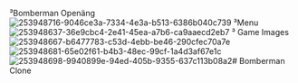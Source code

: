 ³Bomberman Openäng
![253948716-9046ce3a-7334-4e3a-b513-6386b040c739](https://github.com/ErcanKarahan/Bomberman-Clone/assets/59913025/f0627feb-488e-4f67-b689-9fbaa8d5ca1f)
³Menu
![253948637-36e9cbc4-2e41-45ea-a7b6-ca9aaecd2eb7](https://github.com/ErcanKarahan/Bomberman-Clone/assets/59913025/6545f9d5-4d03-46ab-9f17-ea788b8be635)
³ Game Images
![253948667-b6477783-c53d-4ebb-be46-290cfec70a7e](https://github.com/ErcanKarahan/Bomberman-Clone/assets/59913025/92ac89f9-c09c-4085-be0e-159bf3cf32ff)
![253948681-65e02f61-b4b3-48ec-99cf-1a4d3af67e1c](https://github.com/ErcanKarahan/Bomberman-Clone/assets/59913025/14be19d4-1d11-42e9-9e50-23e53cbedf80)
![253948698-9940899e-94ed-405b-9355-637c113b08a2](https://github.com/ErcanKarahan/Bomberman-Clone/assets/59913025/320ec9ed-fa5d-4868-8bc4-246f447b264f)# Bomberman Clone
 
